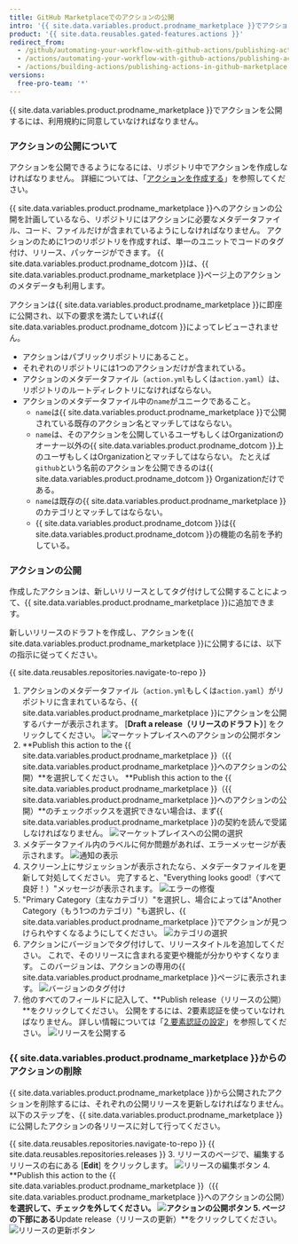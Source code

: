 ```yaml
---
title: GitHub Marketplaceでのアクションの公開
intro: '{{ site.data.variables.product.prodname_marketplace }}でアクションを公開し、作成したアクションを{{ site.data.variables.product.prodname_dotcom }}コミュニティと共有できます。'
product: '{{ site.data.reusables.gated-features.actions }}'
redirect_from:
  - /github/automating-your-workflow-with-github-actions/publishing-actions-in-github-marketplace
  - /actions/automating-your-workflow-with-github-actions/publishing-actions-in-github-marketplace
  - /actions/building-actions/publishing-actions-in-github-marketplace
versions:
  free-pro-team: '*'
---
```


{{ site.data.variables.product.prodname_marketplace }}でアクションを公開するには、利用規約に同意していなければなりません。

### アクションの公開について

アクションを公開できるようになるには、リポジトリ中でアクションを作成しなければなりません。 詳細については、「[アクションを作成する](/actions/creating-actions)」を参照してください。

{{ site.data.variables.product.prodname_marketplace }}へのアクションの公開を計画しているなら、リポジトリにはアクションに必要なメタデータファイル、コード、ファイルだけが含まれているようにしなければなりません。 アクションのために1つのリポジトリを作成すれば、単一のユニットでコードのタグ付け、リリース、パッケージができます。 {{ site.data.variables.product.prodname_dotcom }}は、{{ site.data.variables.product.prodname_marketplace }}ページ上のアクションのメタデータも利用します。

アクションは{{ site.data.variables.product.prodname_marketplace }}に即座に公開され、以下の要求を満たしていれば{{ site.data.variables.product.prodname_dotcom }}によってレビューされません。

- アクションはパブリックリポジトリにあること。
- それぞれのリポジトリには1つのアクションだけが含まれている。
- アクションのメタデータファイル（`action.yml`もしくは`action.yaml`）は、リポジトリのルートディレクトリになければならない。
- アクションのメタデータファイル中の`name`がユニークであること。
  - `name`は{{ site.data.variables.product.prodname_marketplace }}で公開されている既存のアクション名とマッチしてはならない。
  - `name`は、そのアクションを公開しているユーザもしくはOrganizationのオーナー以外の{{ site.data.variables.product.prodname_dotcom }}上のユーザもしくはOrganizationとマッチしてはならない。 たとえば`github`という名前のアクションを公開できるのは{{ site.data.variables.product.prodname_dotcom }} Organizationだけである。
  - `name`は既存の{{ site.data.variables.product.prodname_marketplace }}のカテゴリとマッチしてはならない。
  - {{ site.data.variables.product.prodname_dotcom }}は{{ site.data.variables.product.prodname_dotcom }}の機能の名前を予約している。

### アクションの公開

作成したアクションは、新しいリリースとしてタグ付けして公開することによって、{{ site.data.variables.product.prodname_marketplace }}に追加できます。

新しいリリースのドラフトを作成し、アクションを{{ site.data.variables.product.prodname_marketplace }}に公開するには、以下の指示に従ってください。

{{ site.data.reusables.repositories.navigate-to-repo }}
1. アクションのメタデータファイル（`action.yml`もしくは`action.yaml`）がリポジトリに含まれているなら、{{ site.data.variables.product.prodname_marketplace }}にアクションを公開するバナーが表示されます。 [**Draft a release（リリースのドラフト）**] をクリックしてください。 ![マーケットプレイスへのアクションの公開ボタン](/assets/images/help/repository/publish-github-action-to-markeplace-button.png)
1. **Publish this action to the {{ site.data.variables.product.prodname_marketplace }}（{{ site.data.variables.product.prodname_marketplace }}へのアクションの公開）**を選択してください。 **Publish this action to the {{ site.data.variables.product.prodname_marketplace }}（{{ site.data.variables.product.prodname_marketplace }}へのアクションの公開）**のチェックボックスを選択できない場合は、まず{{ site.data.variables.product.prodname_marketplace }}の契約を読んで受諾しなければなりません。 ![マーケットプレイスへの公開の選択](/assets/images/help/repository/marketplace_actions_publish.png)
1. メタデータファイル内のラベルに何か問題があれば、エラーメッセージが表示されます。 ![通知の表示](/assets/images/help/repository/marketplace_actions_fixerrors.png)
1. スクリーン上にサジェッションが表示されたなら、メタデータファイルを更新して対処してください。 完了すると、"Everything looks good!（すべて良好！）"メッセージが表示されます。 ![エラーの修復](/assets/images/help/repository/marketplace_actions_looksgood.png)
1. "Primary Category（主なカテゴリ）"を選択し、場合によっては"Another Category（もう1つのカテゴリ）"も選択し、{{ site.data.variables.product.prodname_marketplace }}でアクションが見つけられやすくなるようにしてください。 ![カテゴリの選択](/assets/images/help/repository/marketplace_actions_categories.png)
1. アクションにバージョンでタグ付けして、リリースタイトルを追加してください。 これで、そのリリースに含まれる変更や機能が分かりやすくなります。 このバージョンは、アクションの専用の{{ site.data.variables.product.prodname_marketplace }}ページに表示されます。 ![バージョンのタグ付け](/assets/images/help/repository/marketplace_actions_version.png)
1. 他のすべてのフィールドに記入して、**Publish release（リリースの公開）**をクリックしてください。 公開をするには、2要素認証を使っていなければなりません。 詳しい情報については「[2 要素認証の設定](/articles/configuring-two-factor-authentication/)」を参照してください。 ![リリースを公開する](/assets/images/help/repository/marketplace_actions_publishrelease.png)

### {{ site.data.variables.product.prodname_marketplace }}からのアクションの削除

{{ site.data.variables.product.prodname_marketplace }}から公開されたアクションを削除するには、それぞれの公開リリースを更新しなければなりません。 以下のステップを、{{ site.data.variables.product.prodname_marketplace }}に公開したアクションの各リリースに対して行ってください。

{{ site.data.reusables.repositories.navigate-to-repo }}
{{ site.data.reusables.repositories.releases }}
3. リリースのページで、編集するリリースの右にある [**Edit**] をクリックします。 ![リリースの編集ボタン](/assets/images/help/releases/release-edit-btn.png)
4. **Publish this action to the {{ site.data.variables.product.prodname_marketplace }}（{{ site.data.variables.product.prodname_marketplace }}へのアクションの公開）**を選択して、チェックを外してください。 ![アクションの公開ボタン](/assets/images/help/repository/actions-marketplace-unpublish.png)
5. ページの下部にある**Update release（リリースの更新）**をクリックしてください。 ![リリースの更新ボタン](/assets/images/help/repository/actions-marketplace-update-release.png)
